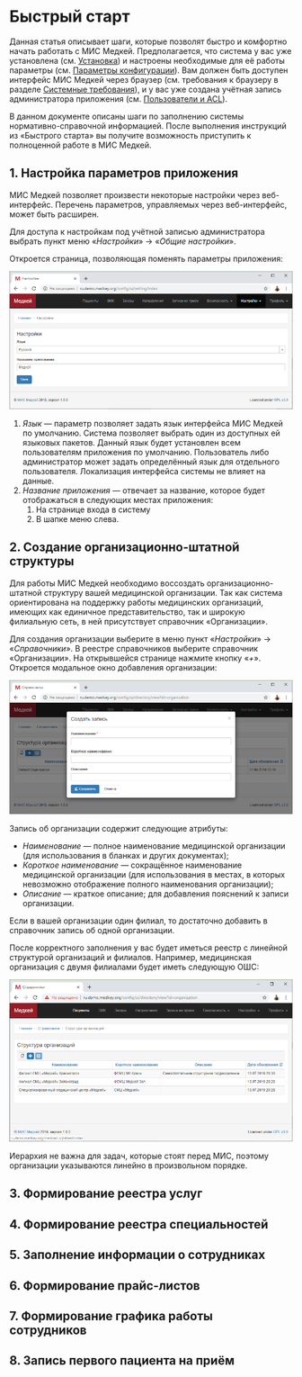 # Быстрый старт

Данная статья описывает шаги, которые позволят быстро и комфортно начать работать с МИС Медкей. Предполагается, что система у вас уже установлена \(см. [Установка](../administrirovanie/untitled.md)\) и настроены необходимые для её работы параметры \(см. [Параметры конфигурации](../administrirovanie/parametry-konfiguracii.md)\). Вам должен быть доступен интерфейс МИС Медкей через браузер \(см. требования к браузеру в разделе [Системные требования](../administrirovanie/sistemnye-trebovaniya.md)\), и у вас уже создана учётная запись администратора приложения \(см. [Пользователи и ACL](../administrirovanie/polzovateli-i-acl.md)\).

В данном документе описаны шаги по заполнению системы нормативно-справочной информацией. После выполнения инструкций из «Быстрого старта» вы получите возможность приступить к полноценной работе в МИС Медкей.

## 1. Настройка параметров приложения

МИС Медкей позволяет произвести некоторые настройки через веб-интерфейс. Перечень параметров, управляемых через веб-интерфейс, может быть расширен.

Для доступа к настройкам под учётной записью администратора выбрать пункт меню «_Настройки_» → «_Общие настройки_».

Откроется страница, позволяющая поменять параметры приложения:

![&#x420;&#x430;&#x437;&#x434;&#x435;&#x43B; &#x443;&#x43F;&#x440;&#x430;&#x432;&#x43B;&#x435;&#x43D;&#x438;&#x44F; &#x43F;&#x430;&#x440;&#x430;&#x43C;&#x435;&#x442;&#x440;&#x430;&#x43C;&#x438; &#x43F;&#x440;&#x438;&#x43B;&#x43E;&#x436;&#x435;&#x43D;&#x438;&#x44F;](../.gitbook/assets/image%20%2815%29.png)

1. _Язык_ — параметр позволяет задать язык интерфейса МИС Медкей по умолчанию. Система позволяет выбрать один из доступных ей языковых пакетов. Данный язык будет установлен всем пользователям приложения по умолчанию. Пользователь либо администратор может задать определённый язык для отдельного пользователя. Локализация интерфейса системы не влияет на данные.
2. _Название приложения_ — отвечает за название, которое будет отображаться в следующих местах приложения:
   1. На странице входа в систему
   2. В шапке меню слева.

## 2. Создание организационно-штатной структуры

Для работы МИС Медкей необходимо воссоздать организационно-штатной структуру вашей медицинской организации. Так как система ориентирована на поддержку работы медицинских организаций, имеющих как единичное представительство, так и широкую филиальную сеть, в ней присутствует справочник «Организации».

Для создания организации выберите в меню пункт «_Настройки_» → «_Справочники_». В реестре справочников выберите справочник «Организации». На открывшейся странице нажмите кнопку «_+_». Откроется модальное окно добавления организации:

![&#x41C;&#x43E;&#x434;&#x430;&#x43B;&#x44C;&#x43D;&#x43E;&#x435; &#x43E;&#x43A;&#x43D;&#x43E; &#x434;&#x43E;&#x431;&#x430;&#x432;&#x43B;&#x435;&#x43D;&#x438;&#x44F; &#x43E;&#x440;&#x433;&#x430;&#x43D;&#x438;&#x437;&#x430;&#x446;&#x438;&#x438;](../.gitbook/assets/image%20%287%29.png)

Запись об организации содержит следующие атрибуты:

* _Наименование_ — полное наименование медицинской организации \(для использования в бланках и других документах\);
* _Короткое наименование_ — сокращённое наименование медицинской организации \(для использования в местах, в которых невозможно отображение полного наименования организации\);
* _Описание_ — краткое описание; для добавления пояснений к записи организации.

Если в вашей организации один филиал, то достаточно добавить в справочник запись об одной организации. 

После корректного заполнения у вас будет иметься реестр с линейной структурой организаций и филиалов. Например, медицинская организация с двумя филиалами будет иметь следующую ОШС:

![&#x41F;&#x440;&#x438;&#x43C;&#x435;&#x440; &#x43E;&#x440;&#x433;&#x430;&#x43D;&#x438;&#x437;&#x430;&#x446;&#x438;&#x43E;&#x43D;&#x43D;&#x43E;-&#x448;&#x442;&#x430;&#x442;&#x43D;&#x43E;&#x439; &#x441;&#x442;&#x440;&#x443;&#x43A;&#x442;&#x443;&#x440;&#x44B; &#x43C;&#x435;&#x434;&#x438;&#x446;&#x438;&#x43D;&#x441;&#x43A;&#x43E;&#x439; &#x43E;&#x440;&#x433;&#x430;&#x43D;&#x438;&#x437;&#x430;&#x446;&#x438;&#x438;](../.gitbook/assets/image%20%2813%29.png)

Иерархия не важна для задач, которые стоят перед МИС, поэтому организации указываются линейно в произвольном порядке.

## 3. Формирование реестра услуг

## 4. Формирование реестра специальностей

## 5. Заполнение информации о сотрудниках

## 6. Формирование прайс-листов

## 7. Формирование графика работы сотрудников

## 8. Запись первого пациента на приём


